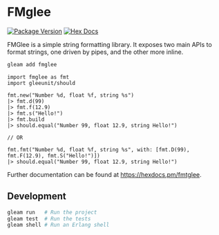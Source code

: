 # FMglee

[![Package Version](https://img.shields.io/hexpm/v/fmt)](https://hex.pm/packages/fmt)
[![Hex Docs](https://img.shields.io/badge/hex-docs-ffaff3)](https://hexdocs.pm/fmt/)

FMGlee is a simple string formatting library. It exposes two main APIs to format 
strings, one driven by pipes, and the other more inline.

```sh
gleam add fmglee
```
```gleam
import fmglee as fmt
import gleeunit/should

fmt.new("Number %d, float %f, string %s")
|> fmt.d(99)
|> fmt.f(12.9)
|> fmt.s("Hello!")
|> fmt.build
|> should.equal("Number 99, float 12.9, string Hello!")

// OR

fmt.fmt("Number %d, float %f, string %s", with: [fmt.D(99), fmt.F(12.9), fmt.S("Hello!")])
|> should.equal("Number 99, float 12.9, string Hello!")
```

Further documentation can be found at <https://hexdocs.pm/fmtglee>.

## Development

```sh
gleam run   # Run the project
gleam test  # Run the tests
gleam shell # Run an Erlang shell
```
